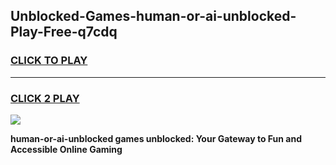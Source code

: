 
## Unblocked-Games-human-or-ai-unblocked-Play-Free-q7cdq
<h3>
<a href="https://premium76.site?title=human-or-ai-unblocked&ref=20M">CLICK TO PLAY</a></h3>
<hr>

<h3>
<a href="https://premium76.site?title=human-or-ai-unblocked&ref=20M">CLICK 2 PLAY</a>
  
</h3>

<a href="https://premium76.site?title=human-or-ai-unblocked&ref=19M"><img src="https://clearcache.store/games.png"></a>


**human-or-ai-unblocked games unblocked: Your Gateway to Fun and Accessible Online Gaming**
